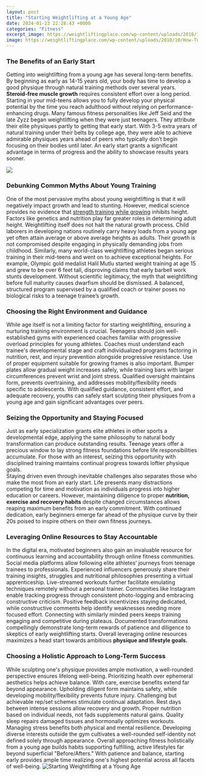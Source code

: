 ```yaml
---
layout: post
title: "Starting Weightlifting at a Young Age"
date: 2024-01-23 22:28:43 +0000
categories: "Fitness"
excerpt_image: https://weightliftingplace.com/wp-content/uploads/2018/10/How-To-Start-Heavy-Weightlifting-When-Young-1.jpg
image: https://weightliftingplace.com/wp-content/uploads/2018/10/How-To-Start-Heavy-Weightlifting-When-Young-1.jpg
---
```


### The Benefits of an Early Start
Getting into weightlifting from a young age has several long-term benefits. By beginning as early as 14-15 years old, your body has time to develop a good physique through natural training methods over several years. **Steroid-free muscle growth** requires consistent effort over a long period. Starting in your mid-teens allows you to fully develop your physical potential by the time you reach adulthood without relying on performance-enhancing drugs.
Many famous fitness personalities like Jeff Seid and the late Zyzz began weightlifting when they were just teenagers. They attribute their elite physiques partly to getting that early start. With 3-5 extra years of natural training under their belts by college age, they were able to achieve admirable physiques years ahead of peers who typically don’t begin focusing on their bodies until later. An early start grants a significant advantage in terms of progress and the ability to showcase results years sooner. 

![](https://weightliftingplace.com/wp-content/uploads/2018/10/Tips-On-How-To-Start-Heavy-Weightlifting.png)
### Debunking Common Myths About Young Training
One of the most pervasive myths about young weightlifting is that it will negatively impact growth and lead to stunting. However, medical science provides no evidence that [strength training while growing](https://store.fi.io.vn/hurt-my-chihuahua) inhibits height. Factors like genetics and nutrition play far greater roles in determining adult height. Weightlifting itself does not halt the natural growth process. Child laborers in developing nations routinely carry heavy loads from a young age yet often attain average or above average heights as adults. Their growth is not compromised despite engaging in physically demanding jobs from childhood. 
Similarly, many world-class weightlifting athletes began serious training in their mid-teens and went on to achieve exceptional heights. For example, Olympic gold medalist Halil Mutlu started weight training at age 15 and grew to be over 6 feet tall, disproving claims that early barbell work stunts development. Without scientific legitimacy, the myth that weightlifting before full maturity causes dwarfism should be dismissed. A balanced, structured program supervised by a qualified coach or trainer poses no biological risks to a teenage trainee’s growth.
### Choosing the Right Environment and Guidance 
While age itself is not a limiting factor for starting weightlifting, ensuring a nurturing training environment is crucial. Teenagers should join well-established gyms with experienced coaches familiar with progressive overload principles for young athletes. Coaches must understand each trainee's developmental stage and craft individualized programs factoring in nutrition, rest, and injury prevention alongside progressive resistance. 
Use of proper equipment suitable for growing frames is also important. Bumper plates allow gradual weight increases safely, while training bars with larger circumferences prevent wrist and joint stress. Qualified oversight maintains form, prevents overtraining, and addresses mobility/flexibility needs specific to adolescents. With qualified guidance, consistent effort, and adequate recovery, youths can safely start sculpting their physiques from a young age and gain significant advantages over peers.
### Seizing the Opportunity and Staying Focused  
Just as early specialization grants elite athletes in other sports a developmental edge, applying the same philosophy to natural body transformation can produce outstanding results. Teenage years offer a precious window to lay strong fitness foundations before life responsibilities accumulate. For those with an interest, seizing this opportunity with disciplined training maintains continual progress towards loftier physique goals.  
Staying driven even through inevitable challenges also separates those who make the most from an early start. Life presents many distractions competing for time and motivation as individuals progress into higher education or careers. However, maintaining diligence to proper **nutrition, exercise and recovery habits** despite changed circumstances allows reaping maximum benefits from an early commitment. With continued dedication, early beginners emerge far ahead of the physique curve by their 20s poised to inspire others on their own fitness journeys.
### Leveraging Online Resources to Stay Accountable 
In the digital era, motivated beginners also gain an invaluable resource for continuous learning and accountability through online fitness communities. Social media platforms allow following elite athletes’ journeys from teenage trainees to professionals. Experienced influencers generously share their training insights, struggles and nutritional philosophies presenting a virtual apprenticeship. Live-streamed workouts further facilitate emulating techniques remotely without a personal trainer.
Communities like Instagram enable tracking progress through consistent photo-logging and embracing constructive criticism. Positive feedback incentivizes staying dedicated, while constructive comments help identify weaknesses needing more focused effort. Connecting with similarly minded peers keeps training engaging and competitive during plateaus. Documented transformations compellingly demonstrate long-term rewards of patience and diligence to skeptics of early weightlifting starts. Overall leveraging online resources maximizes a head start towards ambitious **physique and lifestyle goals.**
### Choosing a Holistic Approach to Long-Term Success  
While sculpting one's physique provides ample motivation, a well-rounded perspective ensures lifelong well-being. Prioritizing health over ephemeral aesthetics helps achieve balance. With care, exercise benefits extend far beyond appearance. Upholding diligent form maintains safety, while developing mobility/flexibility prevents future injury. Challenging but achievable rep/set schemes stimulate continual adaptation. Rest days between intense sessions allow recovery and growth. 
Proper nutrition based on individual needs, not fads supplements natural gains. Quality sleep repairs damaged tissues and hormonally optimizes workouts. Managing stress benefits both physical and mental resilience. Developing diverse interests outside the gym cultivates a well-rounded self-identity not defined solely through appearance. Overall approaching fitness holistically from a young age builds habits supporting fulfilling, active lifestyles far beyond superficial "Before/Afters." With patience and balance, starting early provides ample time realizing one's highest potential across all facets of well-being.
![Starting Weightlifting at a Young Age](https://weightliftingplace.com/wp-content/uploads/2018/10/How-To-Start-Heavy-Weightlifting-When-Young-1.jpg)